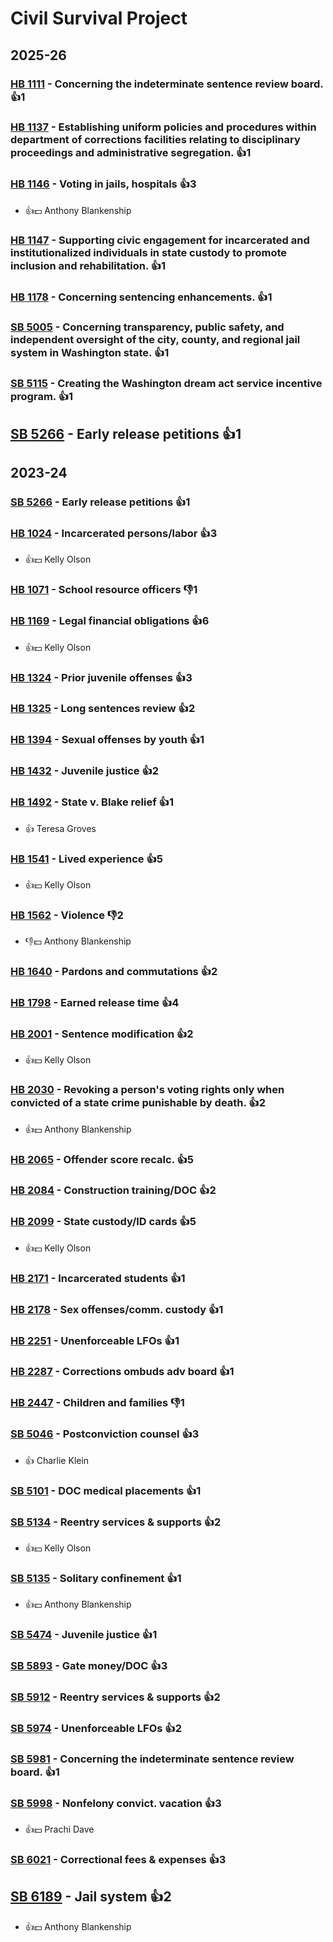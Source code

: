 # Civil Survival Project
## 2025-26

### [HB 1111](/bill/2025-26/hb/1111/) - Concerning the indeterminate sentence review board. 👍1  

### [HB 1137](/bill/2025-26/hb/1137/) - Establishing uniform policies and procedures within department of corrections facilities relating to disciplinary proceedings and administrative segregation. 👍1  

### [HB 1146](/bill/2025-26/hb/1146/) - Voting in jails, hospitals 👍3  
* 👍💵 Anthony Blankenship

### [HB 1147](/bill/2025-26/hb/1147/) - Supporting civic engagement for incarcerated and institutionalized individuals in state custody to promote inclusion and rehabilitation. 👍1  

### [HB 1178](/bill/2025-26/hb/1178/) - Concerning sentencing enhancements. 👍1  

### [SB 5005](/bill/2025-26/sb/5005/) - Concerning transparency, public safety, and independent oversight of the city, county, and regional jail system in Washington state. 👍1  

### [SB 5115](/bill/2025-26/sb/5115/) - Creating the Washington dream act service incentive program. 👍1  

## [SB 5266](/bill/2025-26/sb/5266/) - Early release petitions 👍1  

## 2023-24

### [SB 5266](/bill/2023-24/sb/5266/) - Early release petitions 👍1  

### [HB 1024](/bill/2023-24/hb/1024/) - Incarcerated persons/labor 👍3  
* 👍💵 Kelly Olson

### [HB 1071](/bill/2023-24/hb/1071/) - School resource officers  👎1 

### [HB 1169](/bill/2023-24/hb/1169/) - Legal financial obligations 👍6  
* 👍💵 Kelly Olson

### [HB 1324](/bill/2023-24/hb/1324/) - Prior juvenile offenses 👍3  

### [HB 1325](/bill/2023-24/hb/1325/) - Long sentences review 👍2  

### [HB 1394](/bill/2023-24/hb/1394/) - Sexual offenses by youth 👍1  

### [HB 1432](/bill/2023-24/hb/1432/) - Juvenile justice 👍2  

### [HB 1492](/bill/2023-24/hb/1492/) - State v. Blake relief 👍1  
* 👍 Teresa Groves

### [HB 1541](/bill/2023-24/hb/1541/) - Lived experience 👍5  
* 👍💵 Kelly Olson

### [HB 1562](/bill/2023-24/hb/1562/) - Violence  👎2 
* 👎💵 Anthony Blankenship

### [HB 1640](/bill/2023-24/hb/1640/) - Pardons and commutations 👍2  

### [HB 1798](/bill/2023-24/hb/1798/) - Earned release time 👍4  

### [HB 2001](/bill/2023-24/hb/2001/) - Sentence modification 👍2  
* 👍💵 Kelly Olson

### [HB 2030](/bill/2023-24/hb/2030/) - Revoking a person's voting rights only when convicted of a state crime punishable by death. 👍2  
* 👍💵 Anthony Blankenship

### [HB 2065](/bill/2023-24/hb/2065/) - Offender score recalc. 👍5  

### [HB 2084](/bill/2023-24/hb/2084/) - Construction training/DOC 👍2  

### [HB 2099](/bill/2023-24/hb/2099/) - State custody/ID cards 👍5  
* 👍💵 Kelly Olson

### [HB 2171](/bill/2023-24/hb/2171/) - Incarcerated students 👍1  

### [HB 2178](/bill/2023-24/hb/2178/) - Sex offenses/comm. custody 👍1  

### [HB 2251](/bill/2023-24/hb/2251/) - Unenforceable LFOs 👍1  

### [HB 2287](/bill/2023-24/hb/2287/) - Corrections ombuds adv board 👍1  

### [HB 2447](/bill/2023-24/hb/2447/) - Children and families  👎1 

### [SB 5046](/bill/2023-24/sb/5046/) - Postconviction counsel 👍3  
* 👍 Charlie Klein

### [SB 5101](/bill/2023-24/sb/5101/) - DOC medical placements 👍1  

### [SB 5134](/bill/2023-24/sb/5134/) - Reentry services & supports 👍2  
* 👍💵 Kelly Olson

### [SB 5135](/bill/2023-24/sb/5135/) - Solitary confinement 👍1  
* 👍💵 Anthony Blankenship

### [SB 5474](/bill/2023-24/sb/5474/) - Juvenile justice 👍1  

### [SB 5893](/bill/2023-24/sb/5893/) - Gate money/DOC 👍3  

### [SB 5912](/bill/2023-24/sb/5912/) - Reentry services & supports 👍2  

### [SB 5974](/bill/2023-24/sb/5974/) - Unenforceable LFOs 👍2  

### [SB 5981](/bill/2023-24/sb/5981/) - Concerning the indeterminate sentence review board. 👍1  

### [SB 5998](/bill/2023-24/sb/5998/) - Nonfelony convict. vacation 👍3  
* 👍💵 Prachi Dave

### [SB 6021](/bill/2023-24/sb/6021/) - Correctional fees & expenses 👍3  

## [SB 6189](/bill/2023-24/sb/6189/) - Jail system 👍2  
* 👍💵 Anthony Blankenship
